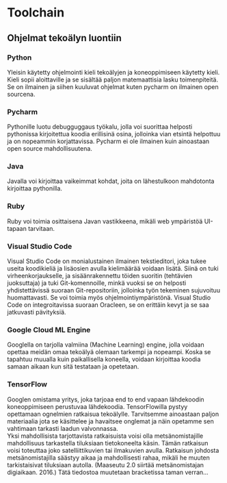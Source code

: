 Toolchain
====================================================================

## Ohjelmat tekoälyn luontiin

### Python

Yleisin käytetty ohjelmointi kieli tekoälyjen ja koneoppimiseen käytetty kieli. Kieli sopii aloittaville ja se sisältää paljon matemaattisia lasku toimenpiteitä.
Se on ilmainen ja siihen kuuluvat ohjelmat kuten pycharm on ilmainen open sourcena.

### Pycharm

Pythonille luotu debugguggaus työkalu, jolla voi suorittaa helposti pythonissa kirjoitettua koodia erillisinä osina, jolloinka vian etsintä helpottuu ja on nopeammin korjattavissa.
Pycharm ei ole ilmainen kuin ainoastaan open source mahdollisuutena.

### Java

Javalla voi kirjoittaa vaikeimmat kohdat, joita on lähestulkoon mahdotonta kirjoittaa pythonilla.

### Ruby

Ruby voi toimia osittaisena Javan vastikkeena, mikäli web ympäristöä UI-tapaan tarvitaan.

### Visual Studio Code

Visual Studio Code on monialustainen ilmainen tekstieditori, joka tukee useita koodikieliä ja lisäosien avulla kielimäärää voidaan lisätä. Siinä on tuki virheenkorjaukselle, ja sisäänrakennettu töiden suoritin (tehtävien juoksuttaja) ja tuki Git-komennoille, minkä vuoksi se on helposti yhdistettävissä suoraan Git-repositoriin, jolloinka työn tekeminen sujuvoituu huomattavasti. Se voi toimia myös ohjelmointiympäristönä. Visual Studio Code on integroitavissa suoraan Oracleen, se on erittäin kevyt ja se saa jatkuvasti pävityksiä.

### Google Cloud ML Engine

Googlella on tarjolla valmiina (Machine Learning) engine, jolla voidaan opettaa meidän omaa tekoälyä olemaan tarkempi ja nopeampi.
Koska se tapahtuu muualla kuin paikallisella koneella, voidaan kirjoittaa koodia samaan aikaan kun sitä testataan ja opetetaan.

### TensorFlow

Googlen omistama yritys, joka tarjoaa end to end vapaan lähdekoodin koneoppimiseen perustuvaa lähdekoodia.
TensorFlowilla pystyy opettamaan ognelmien ratkaisua tekoälylle. Tarvitsemme ainoastaan paljon materiaalia jota se käsittelee ja havaitsee onglemat ja näin opetamme sen vahtimaan tarkasti laadun valvonnassa.  
Yksi mahdollisista tarjottavista ratkaisuista voisi olla metsänomistajille mahdollisuus tarkastella tiluksiaan tietokoneelta käsin. Tämän ratkaisun voisi toteuttaa joko satelliittikuvien tai ilmakuvien avulla. Ratkaisun johdosta metsänomistajilla säästyy aikaa ja mahdollisesti rahaa, mikäli he muuten tarkistaisivat tiluksiaan autolla. (Maaseutu 2.0 
siirtää metsänomistajan digiaikaan. 2016.) Tätä tiedostoa muutetaan bracketissa taman verran...




